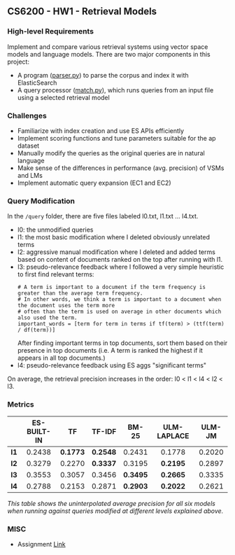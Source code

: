 ## CS6200 - HW1 - Retrieval Models

### High-level Requirements
Implement and compare various retrieval systems using vector space models and language models. 
There are two major components in this project:
- A program ([parser.py](./parser.py)) to parse the corpus and index it with ElasticSearch
- A query processor ([match.py](./match.py)), which runs queries from an input file using a selected retrieval model


### Challenges
- Familiarize with index creation and use ES APIs efficiently
- Implement scoring functions and tune parameters suitable for the ap dataset
- Manually modify the queries as the original queries are in natural language
- Make sense of the differences in performance (avg. precision) of VSMs and LMs
- Implement automatic query expansion (EC1 and EC2)


### Query Modification
In the `/query` folder, there are five files labeled l0.txt, l1.txt ... l4.txt. 
- l0: the unmodified queries
- l1: the most basic modification where I deleted obviously unrelated terms
- l2: aggressive manual modification where I deleted and added terms based on content of documents ranked on the top after running with l1.
- l3: pseudo-relevance feedback where I followed a very simple heuristic to first find relevant terms:
    ```
    # A term is important to a document if the term frequency is greater than the average term frequency. 
    # In other words, we think a term is important to a document when the document uses the term more
    # often than the term is used on average in other documents which also used the term.
    important_words = [term for term in terms if tf(term) > (ttf(term) / df(term))]
    ```
    After finding important terms in top documents, sort them based on their presence in top documents (i.e. A term is ranked the highest if it appears in all top documents.)
- l4: pseudo-relevance feedback using ES aggs "significant terms"

On average, the retrieval precision increases in the order: l0 < l1 < l4 < l2 < l3.


### Metrics
|       |ES-BUILT-IN |TF         |TF-IDF     |BM-25      |ULM-LAPLACE |ULM-JM |
|:----: |:----------:|:---------:|:---------:|:---------:|:----------:|:-----:|
|**l1** |0.2438      |**0.1773** |**0.2548** |0.2431     |0.1778      |0.2020 |
|**l2** |0.3279      |0.2270     |**0.3337** |0.3195     |**0.2195**  |0.2897 |
|**l3** |0.3553      |0.3057     |0.3456     |**0.3495** |**0.2665**  |0.3335 |
|**l4** |0.2788      |0.2153     |0.2871     |**0.2903** |**0.2022**  |0.2621 |  

*This table shows the uninterpolated average precision for all six models when running against queries modified at different levels explained above.*


### MISC
- Assignment [Link](http://www.ccs.neu.edu/home/vip/teach/IRcourse/1_retrieval_models/HW1/HW1.html)
